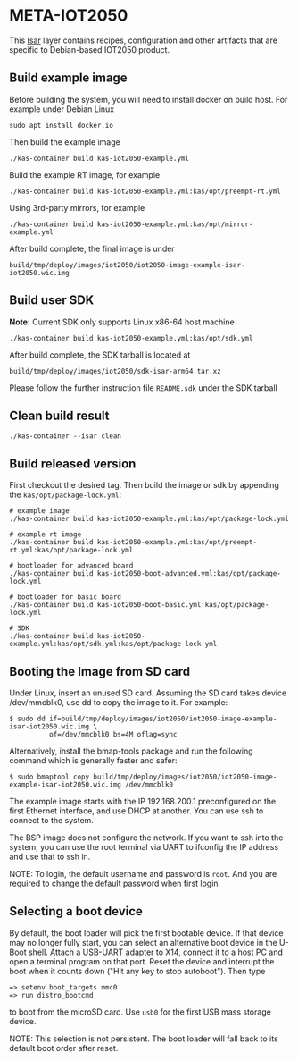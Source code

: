# META-IOT2050

This [Isar](https://github.com/ilbers/isar) layer contains recipes,
configuration and other artifacts that are specific to  Debian-based
IOT2050 product.

## Build example image

Before building the system, you will need to install docker on build host.
For example under Debian Linux

```shell
sudo apt install docker.io
```

Then build the example image

```shell
./kas-container build kas-iot2050-example.yml
```

Build the example RT image, for example

```shell
./kas-container build kas-iot2050-example.yml:kas/opt/preempt-rt.yml
```

Using 3rd-party mirrors, for example

```shell
./kas-container build kas-iot2050-example.yml:kas/opt/mirror-example.yml
```

After build complete, the final image is under

```text
build/tmp/deploy/images/iot2050/iot2050-image-example-isar-iot2050.wic.img
```

## Build user SDK
>>>
**Note:** Current SDK only supports Linux x86-64 host machine
>>>

```shell
./kas-container build kas-iot2050-example.yml:kas/opt/sdk.yml
```

After build complete, the SDK tarball is located at

```text
build/tmp/deploy/images/iot2050/sdk-isar-arm64.tar.xz
```

Please follow the further instruction file `README.sdk` under the SDK tarball

## Clean build result

```shell
./kas-container --isar clean
```

## Build released version

First checkout the desired tag. Then build the image or sdk by appending the `kas/opt/package-lock.yml`:

```shell
# example image
./kas-container build kas-iot2050-example.yml:kas/opt/package-lock.yml

# example rt image
./kas-container build kas-iot2050-example.yml:kas/opt/preempt-rt.yml:kas/opt/package-lock.yml

# bootloader for advanced board
./kas-container build kas-iot2050-boot-advanced.yml:kas/opt/package-lock.yml

# bootloader for basic board
./kas-container build kas-iot2050-boot-basic.yml:kas/opt/package-lock.yml

# SDK
./kas-container build kas-iot2050-example.yml:kas/opt/sdk.yml:kas/opt/package-lock.yml
```

## Booting the Image from SD card

Under Linux, insert an unused SD card. Assuming the SD card takes device
/dev/mmcblk0, use dd to copy the image to it. For example:

```shell
$ sudo dd if=build/tmp/deploy/images/iot2050/iot2050-image-example-isar-iot2050.wic.img \
          of=/dev/mmcblk0 bs=4M oflag=sync
```

Alternatively, install the bmap-tools package and run the following command which is generally faster and safer:

```shell
$ sudo bmaptool copy build/tmp/deploy/images/iot2050/iot2050-image-example-isar-iot2050.wic.img /dev/mmcblk0
```

The example image starts with the IP 192.168.200.1 preconfigured on the first
Ethernet interface, and use DHCP at another. You can use ssh to connect to the system.

The BSP image does not configure the network. If you want to ssh into the
system, you can use the root terminal via UART to ifconfig the IP address and
use that to ssh in.

NOTE: To login, the default username and password is `root`.
And you are required to change the default password when first login.

## Selecting a boot device

By default, the boot loader will pick the first bootable device. If that device
may no longer fully start, you can select an alternative boot device in the
U-Boot shell. Attach a USB-UART adapter to X14, connect it to a host PC and
open a terminal program on that port. Reset the device and interrupt the boot
when it counts down ("Hit any key to stop autoboot"). Then type

```shell
=> setenv boot_targets mmc0
=> run distro_bootcmd
```

to boot from the microSD card. Use `usb0` for the first USB mass storage
device.

NOTE: This selection is not persistent. The boot loader will fall back to its
default boot order after reset.
